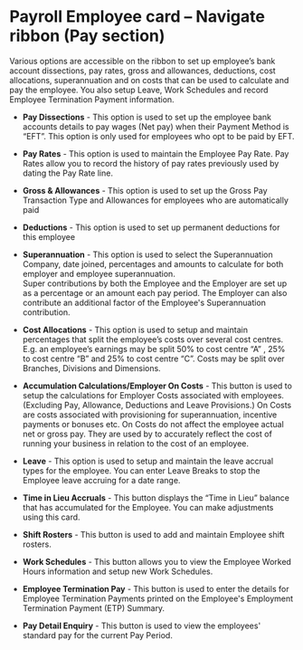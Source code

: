 # Payroll Employee card – Navigate ribbon (Pay section)

Various options are accessible on the ribbon to set up employee’s bank account dissections, pay rates, gross and allowances, deductions, cost allocations, superannuation and on costs that can be used to calculate and pay the employee.  You also setup Leave, Work Schedules and record Employee Termination Payment information.  

 

-	**Pay Dissections** - This option is used to set up the employee bank accounts details to pay wages (Net pay) when their Payment Method is “EFT”.  This option is only used for employees who opt to be paid by EFT.

-	**Pay Rates** - This option is used to maintain the Employee Pay Rate.  Pay Rates allow you to record the history of pay rates previously used by dating the Pay Rate line.
 
-	**Gross & Allowances** - This option is used to set up the Gross Pay Transaction Type and Allowances for employees who are automatically paid 
 
-	**Deductions** - This option is used to set up permanent deductions for this employee 
 
-	**Superannuation** - This option is used to select the Superannuation Company, date joined, percentages and amounts to calculate for both employer and employee superannuation.   
Super contributions by both the Employee and the Employer are set up as a percentage or an amount each pay period.  The Employer can also contribute an additional factor of the Employee's Superannuation contribution. 
 
-	**Cost Allocations** - This option is used to setup and maintain percentages that split the employee’s costs over several cost centres. 
E.g. an employee’s earnings may be split 50% to cost centre “A” , 25% to cost centre “B” and 25% to cost centre “C”.
Costs may be split over Branches, Divisions and Dimensions.
 
-	**Accumulation Calculations/Employer On Costs** - This button is used to setup the calculations for Employer Costs associated with employees. (Excluding Pay, Allowance, Deductions and Leave Provisions.)
On Costs are costs associated with provisioning for superannuation, incentive payments or bonuses etc.  On Costs do not affect the employee actual net or gross pay.  They are used by to accurately reflect the cost of running your business in relation to the cost of an employee.
 
-	**Leave** - This option is used to setup and maintain the leave accrual types for the employee. You can enter Leave Breaks to stop the Employee leave accruing for a date range.
 
-	**Time in Lieu Accruals** - This button displays the “Time in Lieu” balance that has accumulated for the Employee. You can make adjustments using this card.
 
-	**Shift Rosters** - This button is used to add and maintain Employee shift rosters.

-	**Work Schedules** - This button allows you to view the Employee Worked Hours information and setup new Work Schedules.  
 
-	**Employee Termination Pay** - This button is used to enter the details for Employee Termination Payments printed on the Employee's Employment Termination Payment (ETP) Summary.
 
-	**Pay Detail Enquiry** - This button is used to view the employees' standard pay for the current Pay Period.
